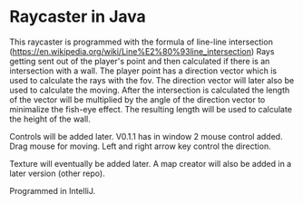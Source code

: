 # Raycaster in Java
This raycaster is programmed with the formula of line-line intersection (https://en.wikipedia.org/wiki/Line%E2%80%93line_intersection)
Rays getting sent out of the player's point and then calculated if there is an intersection with a wall. The player point has a direction vector which is used to calculate the rays with the fov. The direction vector will later also be used to calculate the moving. After the intersection is calculated the length of the vector will be multiplied by the angle of the direction vector to minimalize the fish-eye effect. The resulting length will be used to calculate the height of the wall.



Controls will be added later. V0.1.1 has in window 2 mouse control added. Drag mouse for moving. Left and right arrow key control the direction.


Texture will eventually be added later. A map creator will also be added in a later version (other repo).

Programmed in IntelliJ.
